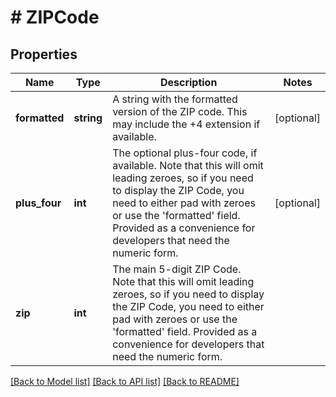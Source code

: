 # # ZIPCode

## Properties

Name | Type | Description | Notes
------------ | ------------- | ------------- | -------------
**formatted** | **string** | A string with the formatted version of the ZIP code. This may include the +4 extension if available. | [optional]
**plus_four** | **int** | The optional plus-four code, if available. Note that this will omit leading zeroes, so if you need to display the ZIP Code, you need to either pad with zeroes or use the &#39;formatted&#39; field. Provided as a convenience for developers that need the numeric form. | [optional]
**zip** | **int** | The main 5-digit ZIP Code. Note that this will omit leading zeroes, so if you need to display the ZIP Code, you need to either pad with zeroes or use the &#39;formatted&#39; field. Provided as a convenience for developers that need the numeric form. |

[[Back to Model list]](../../README.md#models) [[Back to API list]](../../README.md#endpoints) [[Back to README]](../../README.md)
